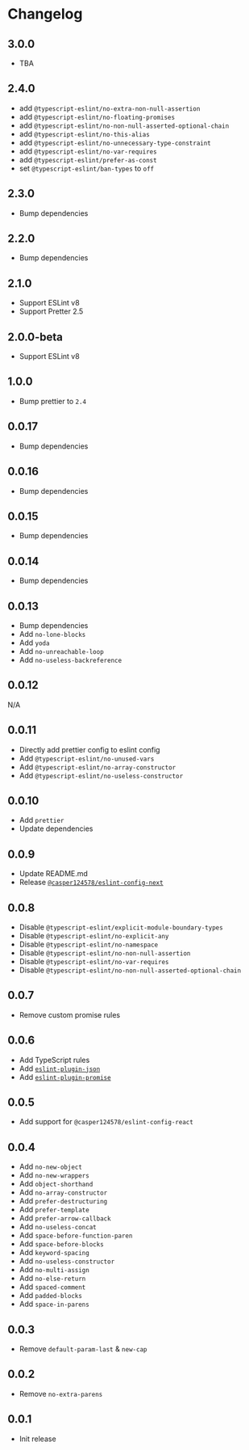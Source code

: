 # Changelog

## 3.0.0

- TBA

## 2.4.0

- add `@typescript-eslint/no-extra-non-null-assertion`
- add `@typescript-eslint/no-floating-promises`
- add `@typescript-eslint/no-non-null-asserted-optional-chain`
- add `@typescript-eslint/no-this-alias`
- add `@typescript-eslint/no-unnecessary-type-constraint`
- add `@typescript-eslint/no-var-requires`
- add `@typescript-eslint/prefer-as-const`
- set `@typescript-eslint/ban-types` to `off`

## 2.3.0

- Bump dependencies

## 2.2.0

- Bump dependencies

## 2.1.0

- Support ESLint v8
- Support Pretter 2.5

## 2.0.0-beta

- Support ESLint v8

## 1.0.0

- Bump prettier to `2.4`

## 0.0.17

- Bump dependencies

## 0.0.16

- Bump dependencies

## 0.0.15

- Bump dependencies

## 0.0.14

- Bump dependencies

## 0.0.13

- Bump dependencies
- Add `no-lone-blocks`
- Add `yoda`
- Add `no-unreachable-loop`
- Add `no-useless-backreference`

## 0.0.12

N/A

## 0.0.11

- Directly add prettier config to eslint config
- Add `@typescript-eslint/no-unused-vars`
- Add `@typescript-eslint/no-array-constructor`
- Add `@typescript-eslint/no-useless-constructor`

## 0.0.10

- Add `prettier`
- Update dependencies

## 0.0.9

- Update README.md
- Release [`@casper124578/eslint-config-next`](https://www.npmjs.com/package/@casper124578/eslint-config-next)

## 0.0.8

- Disable `@typescript-eslint/explicit-module-boundary-types`
- Disable `@typescript-eslint/no-explicit-any`
- Disable `@typescript-eslint/no-namespace`
- Disable `@typescript-eslint/no-non-null-assertion`
- Disable `@typescript-eslint/no-var-requires`
- Disable `@typescript-eslint/no-non-null-asserted-optional-chain`

## 0.0.7

- Remove custom promise rules

## 0.0.6

- Add TypeScript rules
- Add [`eslint-plugin-json`](https://github.com/azeemba/eslint-plugin-json)
- Add [`eslint-plugin-promise`](https://github.com/xjamundx/eslint-plugin-promise)

## 0.0.5

- Add support for `@casper124578/eslint-config-react`

## 0.0.4

- Add `no-new-object`
- Add `no-new-wrappers`
- Add `object-shorthand`
- Add `no-array-constructor`
- Add `prefer-destructuring`
- Add `prefer-template`
- Add `prefer-arrow-callback`
- Add `no-useless-concat`
- Add `space-before-function-paren`
- Add `space-before-blocks`
- Add `keyword-spacing`
- Add `no-useless-constructor`
- Add `no-multi-assign`
- Add `no-else-return`
- Add `spaced-comment`
- Add `padded-blocks`
- Add `space-in-parens`

## 0.0.3

- Remove `default-param-last` & `new-cap`

## 0.0.2

- Remove `no-extra-parens`

## 0.0.1

- Init release
